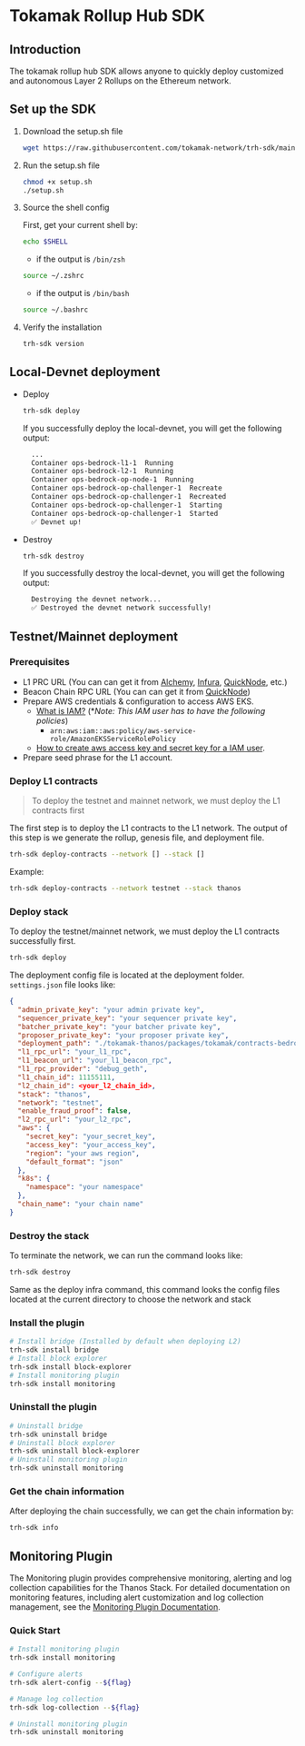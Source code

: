 # Tokamak Rollup Hub SDK

## Introduction

The tokamak rollup hub SDK allows anyone to quickly deploy customized and autonomous Layer 2 Rollups on the Ethereum network.

## Set up the SDK

1. Download the setup.sh file

   ```bash
   wget https://raw.githubusercontent.com/tokamak-network/trh-sdk/main/setup.sh
   ```

2. Run the setup.sh file

   ```bash
   chmod +x setup.sh
   ./setup.sh
   ```

3. Source the shell config
    
    First, get your current shell by:
    ```bash
    echo $SHELL
    ```

   - if the output is `/bin/zsh`

   ```bash
   source ~/.zshrc
   ```

   - if the output is `/bin/bash`

   ```bash
   source ~/.bashrc
   ```

4. Verify the installation

   ```bash
   trh-sdk version
   ```

## Local-Devnet deployment
- Deploy

  ```bash
  trh-sdk deploy
  ```

  If you successfully deploy the local-devnet, you will get the following output:

  ```bash
    ...
    Container ops-bedrock-l1-1  Running
    Container ops-bedrock-l2-1  Running
    Container ops-bedrock-op-node-1  Running
    Container ops-bedrock-op-challenger-1  Recreate
    Container ops-bedrock-op-challenger-1  Recreated
    Container ops-bedrock-op-challenger-1  Starting
    Container ops-bedrock-op-challenger-1  Started
    ✅ Devnet up!
  ```

- Destroy
  ```bash
  trh-sdk destroy
  ```
  If you successfully destroy the local-devnet, you will get the following output:
  ```bash
    Destroying the devnet network...
    ✅ Destroyed the devnet network successfully!
  ```

## Testnet/Mainnet deployment

### Prerequisites
- L1 PRC URL (You can can get it from [Alchemy](https://www.alchemy.com/), [Infura](https://infura.io/), [QuickNode](https://www.quicknode.com/), etc.)
- Beacon Chain RPC URL (You can can get it from [QuickNode](https://www.quicknode.com/))
- Prepare AWS credentials & configuration to access AWS EKS.
  - [What is IAM?](https://docs.aws.amazon.com/IAM/latest/UserGuide/introduction.html) (\*_Note: This IAM user has to have the following policies_)
    - `arn:aws:iam::aws:policy/aws-service-role/AmazonEKSServiceRolePolicy`
  - [How to create aws access key and secret key for a IAM user](https://repost.aws/knowledge-center/create-access-key).
- Prepare seed phrase for the L1 account.

### Deploy L1 contracts

> To deploy the testnet and mainnet network, we must deploy the L1 contracts first

The first step is to deploy the L1 contracts to the L1 network. The output of this step is we generate the rollup, genesis file, and deployment file.


```bash
trh-sdk deploy-contracts --network [] --stack []
```

Example:

```bash
trh-sdk deploy-contracts --network testnet --stack thanos
```

### Deploy stack
To deploy the testnet/mainnet network, we must deploy the L1 contracts successfully first.
```bash
trh-sdk deploy
```


The deployment config file is located at the deployment folder. `settings.json` file looks like:

```json
{
  "admin_private_key": "your admin private key",
  "sequencer_private_key": "your sequencer private key",
  "batcher_private_key": "your batcher private key",
  "proposer_private_key": "your proposer private key",
  "deployment_path": "./tokamak-thanos/packages/tokamak/contracts-bedrock/deployments/11155111-deploy.json",
  "l1_rpc_url": "your_l1_rpc",
  "l1_beacon_url": "your_l1_beacon_rpc",
  "l1_rpc_provider": "debug_geth",
  "l1_chain_id": 11155111,
  "l2_chain_id": <your_l2_chain_id>,
  "stack": "thanos",
  "network": "testnet",
  "enable_fraud_proof": false,
  "l2_rpc_url": "your_l2_rpc",
  "aws": {
    "secret_key": "your_secret_key",
    "access_key": "your_access_key",
    "region": "your aws region",
    "default_format": "json"
  },
  "k8s": {
    "namespace": "your namespace"
  },
  "chain_name": "your chain name"
}
```


### Destroy the stack

To terminate the network, we can run the command looks like:

```bash
trh-sdk destroy
```

Same as the deploy infra command, this command looks the config files located at the current directory to choose the network and stack

### Install the plugin
```bash
# Install bridge (Installed by default when deploying L2)
trh-sdk install bridge
# Install block explorer
trh-sdk install block-explorer
# Install monitoring plugin
trh-sdk install monitoring
```

### Uninstall the plugin
```bash
# Uninstall bridge
trh-sdk uninstall bridge
# Uninstall block explorer
trh-sdk uninstall block-explorer
# Uninstall monitoring plugin
trh-sdk uninstall monitoring
```

### Get the chain information
After deploying the chain successfully, we can get the chain information by:
```bash
trh-sdk info
```

## Monitoring Plugin

The Monitoring plugin provides comprehensive monitoring, alerting and log collection capabilities for the Thanos Stack. For detailed documentation on monitoring features, including alert customization and log collection management, see the [Monitoring Plugin Documentation](docs/monitoring.md).

### Quick Start
```bash
# Install monitoring plugin
trh-sdk install monitoring

# Configure alerts
trh-sdk alert-config --${flag}

# Manage log collection
trh-sdk log-collection --${flag}

# Uninstall monitoring plugin
trh-sdk uninstall monitoring
```